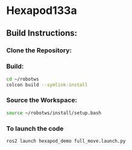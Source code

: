 # Hexapod133a

## Build Instructions:

### Clone the Repository:


### Build:
```bash
cd ~/robotws
colcon build --symlink-install
```

### Source the Workspace:
```bash
source ~/robotws/install/setup.bash
```

### To launch the code
```bash
ros2 launch hexapod_demo full_move.launch.py
```
